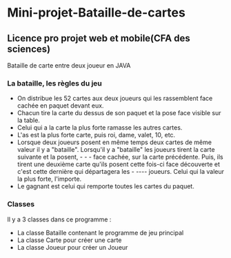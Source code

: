 # Mini-projet-Bataille-de-cartes
## Licence pro projet web et mobile(CFA des sciences)
Bataille de carte entre deux joueur en JAVA

### La bataille, les règles du jeu
- On distribue les 52 cartes aux deux joueurs qui les rassemblent face cachée en paquet devant eux.
- Chacun tire la carte du dessus de son paquet et la pose face visible sur la table.
- Celui qui a la carte la plus forte ramasse les autres cartes.
- L'as est la plus forte carte, puis roi, dame, valet, 10, etc.
- Lorsque deux joueurs posent en même temps deux cartes de même valeur il y a "bataille". Lorsqu'il y a "bataille" les joueurs tirent la carte suivante et la posent, - - - face cachée, sur la carte précédente. Puis, ils tirent une deuxième carte qu'ils posent cette fois-ci face découverte et c'est cette dernière qui départagera les - ---- joueurs. Celui qui la valeur la plus forte, l'importe.
- Le gagnant est celui qui remporte toutes les cartes du paquet.

### Classes
Il y a 3 classes dans ce programme :
- La classe Bataille contenant le programme	de jeu	principal	
- La classe Carte pour créer une carte 
- La classe Joueur pour créer un Joueur
